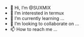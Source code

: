 - 👋 Hi, I’m @SUXMIX
- 👀 I’m interested in termux
- 🌱 I’m currently learning ...
- 💞️ I’m looking to collaborate on ...
- 📫 How to reach me ...

<!---
SUXMIX/SUXMIX is a ✨ special ✨ repository because its `README.md` (this file) appears on your GitHub profile.
You can click the Preview link to take a look at your changes.
--->
